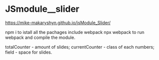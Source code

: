 # JSmodule__slider

https://mike-makaryshyn.github.io/jsModule_Slider/

npm i to istall all the pachages include webpack 
npx webpack to run webpack and compile the module.

totalCounter - amount of slides;
currentCounter - class of each numbers;
field - space for slides.
      
     
